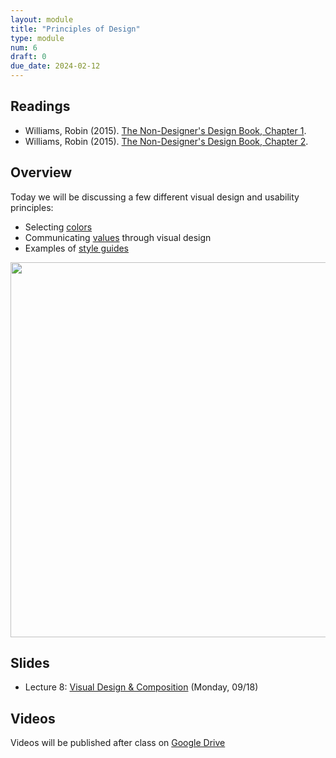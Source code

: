 ```yaml
---
layout: module
title: "Principles of Design"
type: module
num: 6
draft: 0
due_date: 2024-02-12
---
```


## Readings

* Williams, Robin (2015). <a href="https://drive.google.com/file/d/1lyeEZlnfo7QJ_SE059TrCgw8JUBiX6rV/view?usp=sharing" target="_blank">The Non-Designer's Design Book, Chapter 1</a>.
* Williams, Robin (2015). <a href="https://drive.google.com/file/d/1Ps9kGmRrj7Uw2B38KM_SoTKHtPhY-a3L/view?usp=sharing" target="_blank">The Non-Designer's Design Book, Chapter 2</a>.

## Overview
Today we will be discussing a few different visual design and usability principles:

* Selecting [colors](../css-reference/color/)
* Communicating <a href="https://docs.google.com/document/d/1Vv5tPZ8UjqJNYO9pCp_PQhxHT8qoGY09deKX6uygUFA/edit?usp=sharing" target="_blank">values</a> through visual design
* Examples of [style guides](../css-reference/style-guides/)

<img style="width:600px;" src="{{site.baseurl}}/assets/images/lectures/composition.png" />

## Slides
* Lecture 8: <a href="https://docs.google.com/presentation/d/1jqXiRvtzN67mzEACNZ884Oj33BKJilzWa95WLjHlCyU/edit?usp=sharing" target="_blank">Visual Design & Composition</a> (Monday, 09/18)


## Videos
Videos will be published after class on <a href="https://drive.google.com/drive/folders/1CxPSqGbbNUjc9OntwNqdoHvfSvchCpxE?usp=sharing" target="_blank">Google Drive</a>

<!-- ## Activities -->

